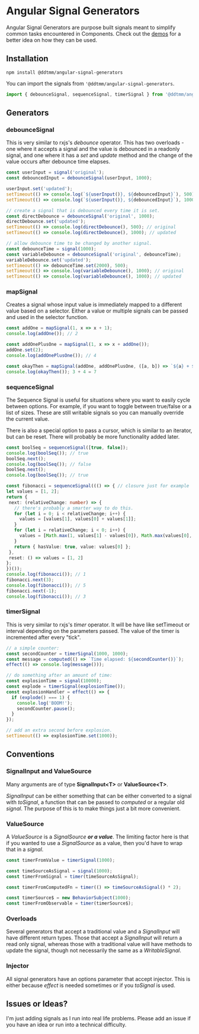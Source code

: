 # Angular Signal Generators

Angular Signal Generators are purpose built signals meant to simplify common tasks encountered in Components.
Check out the [demos](https://ddtmm.github.io/angular-signal-generators/) for a better idea on how they can be used.

## Installation

```
npm install @ddtmm/angular-signal-generators
```

You can import the signals from `'@ddtmm/angular-signal-generators`.

```ts
import { debounceSignal, sequenceSignal, timerSignal } from '@ddtmm/angular-signal-generators';
```

## Generators

### debounceSignal

This is very similar to rxjs's *debounce* operator.  This has two overloads - one where it accepts a signal and the value is debounced in a readonly signal, and one where it has a *set* and *update* method and the change of the value occurs after debounce time elapses.

```ts
const userInput = signal('original');
const debouncedInput = debounceSignal(userInput, 1000);

userInput.set('updated');
setTimeout(() => console.log(`${userInput()}, ${debouncedInput}`), 500); // updated, original
setTimeout(() => console.log(`${userInput()}, ${debouncedInput}`), 1000); // updated, updated

// create a signal that is debounced every time it is set.
const directDebounce = debounceSignal('original', 1000);
directDebounce.set('updated');
setTimeout(() => console.log(directDebounce(), 500); // original
setTimeout(() => console.log(directDebounce(), 1000); // updated

// allow debounce time to be changed by another signal.
const debounceTime = signal(1000);
const variableDebounce = debounceSignal('original', debounceTime);
variableDebounce.set('updated');
setTimeout(() => debounceTime.set(2000), 500);
setTimeout(() => console.log(variableDebounce(), 1000); // original
setTimeout(() => console.log(variableDebounce(), 1000); // updated
```

### mapSignal

Creates a signal whose input value is immediately mapped to a different value based on a selector.
Either a value or multiple signals can be passed and used in the selector function.

```ts
const addOne = mapSignal(1, x => x + 1);
console.log(addOne()); // 2

const addOnePlusOne = mapSignal(1, x => x + addOne());
addOne.set(2);
console.log(addOnePlusOne()); // 4

const okayThen = mapSignal(addOne, addOnePlusOne, ([a, b]) => `${a} + ${b} = ${a + b}`);
console.log(okayThen()); 3 + 4 = 7
```
### sequenceSignal

The Sequence Signal is useful for situations where you want to easily cycle between options.  For example, if you want to toggle between true/false or a list of sizes.  These are still writable signals so you can manually override the current value.

There is also a special option to pass a cursor, which is similar to an iterator, but can be reset.  There will probably be more functionality added later.

 ```ts
 const boolSeq = sequenceSignal([true, false]);
 console.log(boolSeq()); // true
 boolSeq.next();
 console.log(boolSeq()); // false
 boolSeq.next();
 console.log(boolSeq()); // true

const fibonacci = sequenceSignal((() => { // closure just for example
let values = [1, 2];
return {
  next: (relativeChange: number) => {
    // there's probably a smarter way to do this.
    for (let i = 0; i < relativeChange; i++) {
      values = [values[1], values[0] + values[1]];
    }
    for (let i = relativeChange; i < 0; i++) {
      values = [Math.max(1, values[1] - values[0]), Math.max(values[0], 2)];
    }
    return { hasValue: true, value: values[0] };
  },
  reset: () => values = [1, 2]
};
})());
console.log(fibonacci()); // 1
fibonacci.next(3);
console.log(fibonacci()); // 5
fibonacci.next(-1);
console.log(fibonacci()); // 3
```

### timerSignal

This is very similar to rxjs's *timer* operator.  It will be have like setTimeout or interval depending on the parameters passed.  The value of the timer is incremented after every "tick".

```ts
// a simple counter:
const secondCounter = timerSignal(1000, 1000);
const message = computed(() => `Time elapsed: ${secondCounter()}`);
effect(() => console.log(message()));

// do something after an amount of time:
const explosionTime = signal(10000);
const explode = timerSignal(explosionTime());
const explosionHandler = effect(() => {
  if (explode() === 1) {
    console.log('BOOM!');
    secondCounter.pause();
  }
});

// add an extra second before explosion.
setTimeout(() => explosionTime.set(1000));
```

## Conventions

### SignalInput and ValueSource
Many arguments are of type **SignalInput&lt;T&gt;** or **ValueSource&lt;T&gt;**.

*SignalInput* can be either something that can be either converted to a signal with *toSignal*, a function that can be passed to *computed* or a regular old *signal*.  The purpose of this is to make things just a bit more convenient.

### ValueSource
A *ValueSource* is a *SignalSource* ***or a value***.  The limiting factor here is that if you wanted to use a *SignalSource* as a value, then you'd have to wrap that in a *signal*.

```ts
const timerFromValue = timerSignal(1000);

const timeSourceAsSignal = signal(1000);
const timerFromSignal = timer(timeSourceAsSignal);

const timerFromComputedFn = timer(() => timeSourceAsSignal() * 2);

const timerSource$ = new BehaviorSubject(1000);
const timerFromObservable = timer(timerSource$);
```
### Overloads
Several generators that accept a traditional value and a *SignalInput* will have different return types.  Those that accept a *SignalInput* will return a read only signal, whereas those with a traditional value will have methods to update the signal, though not necessarily the same as a *WritableSignal*.

### Injector
All signal generators have an options parameter that accept injector.  This is either because *effect* is needed sometimes or if you *toSignal* is used.


## Issues or Ideas?
I'm just adding signals as I run into real life problems.  Please add an issue if you have an idea or run into a technical difficulty.
